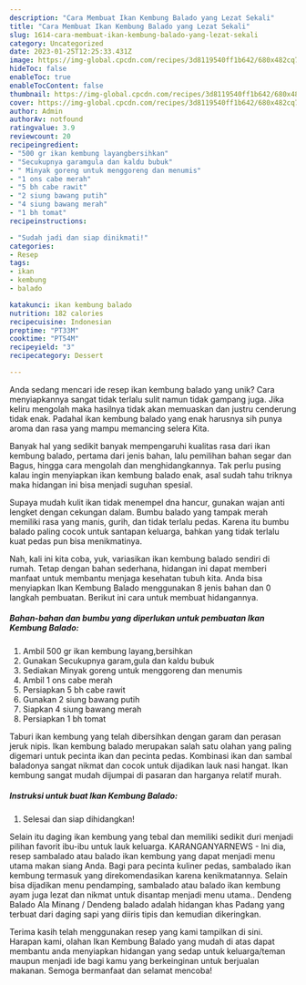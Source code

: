 ```yaml
---
description: "Cara Membuat Ikan Kembung Balado yang Lezat Sekali"
title: "Cara Membuat Ikan Kembung Balado yang Lezat Sekali"
slug: 1614-cara-membuat-ikan-kembung-balado-yang-lezat-sekali
category: Uncategorized
date: 2023-01-25T12:25:33.431Z
image: https://img-global.cpcdn.com/recipes/3d8119540ff1b642/680x482cq70/ikan-kembung-balado-foto-resep-utama.jpg
hideToc: false
enableToc: true
enableTocContent: false
thumbnail: https://img-global.cpcdn.com/recipes/3d8119540ff1b642/680x482cq70/ikan-kembung-balado-foto-resep-utama.jpg
cover: https://img-global.cpcdn.com/recipes/3d8119540ff1b642/680x482cq70/ikan-kembung-balado-foto-resep-utama.jpg
author: Admin
authorAv: notfound
ratingvalue: 3.9
reviewcount: 20
recipeingredient:
- "500 gr ikan kembung layangbersihkan"
- "Secukupnya garamgula dan kaldu bubuk"
- " Minyak goreng untuk menggoreng dan menumis"
- "1 ons cabe merah"
- "5 bh cabe rawit"
- "2 siung bawang putih"
- "4 siung bawang merah"
- "1 bh tomat"
recipeinstructions:

- "Sudah jadi dan siap dinikmati!"
categories:
- Resep
tags:
- ikan
- kembung
- balado

katakunci: ikan kembung balado 
nutrition: 182 calories
recipecuisine: Indonesian
preptime: "PT33M"
cooktime: "PT54M"
recipeyield: "3"
recipecategory: Dessert

---
```





Anda sedang mencari ide resep ikan kembung balado yang unik? Cara menyiapkannya sangat tidak terlalu sulit namun tidak gampang juga. Jika keliru mengolah maka hasilnya tidak akan memuaskan dan justru cenderung tidak enak. Padahal ikan kembung balado yang enak harusnya sih punya aroma dan rasa yang mampu memancing selera Kita.





Banyak hal yang sedikit banyak mempengaruhi kualitas rasa dari ikan kembung balado, pertama dari jenis bahan, lalu pemilihan bahan segar dan Bagus, hingga cara mengolah dan menghidangkannya. Tak perlu pusing kalau ingin menyiapkan ikan kembung balado enak,      asal sudah tahu triknya maka hidangan ini bisa menjadi suguhan spesial.














Supaya mudah kulit ikan tidak menempel dna hancur, gunakan wajan anti lengket dengan cekungan dalam. Bumbu balado yang tampak merah memiliki rasa yang manis, gurih, dan tidak terlalu pedas. Karena itu bumbu balado paling cocok untuk santapan keluarga, bahkan yang tidak terlalu kuat pedas pun bisa menikmatinya.






Nah, kali ini kita coba, yuk, variasikan ikan kembung balado sendiri di rumah. Tetap dengan bahan sederhana, hidangan ini dapat memberi manfaat untuk membantu menjaga kesehatan tubuh kita. Anda bisa menyiapkan Ikan Kembung Balado menggunakan 8 jenis bahan dan 0 langkah pembuatan. Berikut ini cara untuk membuat hidangannya.

<!--inarticleads1-->

##### Bahan-bahan dan bumbu yang diperlukan untuk pembuatan Ikan Kembung Balado:

1. Ambil 500 gr ikan kembung layang,bersihkan
1. Gunakan Secukupnya garam,gula dan kaldu bubuk
1. Sediakan  Minyak goreng untuk menggoreng dan menumis
1. Ambil 1 ons cabe merah
1. Persiapkan 5 bh cabe rawit
1. Gunakan 2 siung bawang putih
1. Siapkan 4 siung bawang merah
1. Persiapkan 1 bh tomat


Taburi ikan kembung yang telah dibersihkan dengan garam dan perasan jeruk nipis. Ikan kembung balado merupakan salah satu olahan yang paling digemari untuk pecinta ikan dan pecinta pedas. Kombinasi ikan dan sambal baladonya sangat nikmat dan cocok untuk dijadikan lauk nasi hangat. Ikan kembung sangat mudah dijumpai di pasaran dan harganya relatif murah. 

<!--inarticleads2-->

##### Instruksi untuk buat Ikan Kembung Balado:


1. Selesai dan siap dihidangkan!

Selain itu daging ikan kembung yang tebal dan memiliki sedikit duri menjadi pilihan favorit ibu-ibu untuk lauk keluarga. KARANGANYARNEWS - Ini dia, resep sambalado atau balado ikan kembung yang dapat menjadi menu utama makan siang Anda. Bagi para pecinta kuliner pedas, sambalado ikan kembung termasuk yang direkomendasikan karena kenikmatannya. Selain bisa dijadikan menu pendamping, sambalado atau balado ikan kembung ayam juga lezat dan nikmat untuk disantap menjadi menu utama.. Dendeng Balado Ala Minang / Dendeng balado adalah hidangan khas Padang yang terbuat dari daging sapi yang diiris tipis dan kemudian dikeringkan. 

Terima kasih telah menggunakan resep yang kami tampilkan di sini. Harapan kami, olahan Ikan Kembung Balado yang mudah di atas dapat membantu anda menyiapkan hidangan yang sedap untuk keluarga/teman maupun menjadi ide bagi kamu yang berkeinginan untuk berjualan makanan. Semoga bermanfaat dan selamat mencoba!

